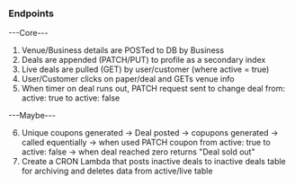 ### Endpoints

---Core---

1) Venue/Business details are POSTed to DB by Business
2) Deals are appended (PATCH/PUT) to profile as a secondary index
3) Live deals are pulled (GET) by user/customer (where active = true)
4) User/Customer clicks on paper/deal and GETs venue info
5) When timer on deal runs out, PATCH request sent to change deal from: active: true to active: false


---Maybe---

6) Unique coupons generated -> Deal posted -> copupons generated -> called equentially -> when used PATCH coupon from active: true to active: false -> when deal reached zero returns "Deal sold out"
7) Create a CRON Lambda that posts inactive deals to inactive deals table for archiving and deletes data from active/live table
